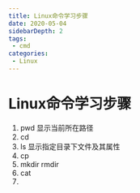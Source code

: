 ```yaml
---
title: Linux命令学习步骤
date: 2020-05-04
sidebarDepth: 2
tags:
 - cmd
categories:
 - Linux
---
```

# Linux命令学习步骤

1. pwd 显示当前所在路径 
2. cd
3. ls  显示指定目录下文件及其属性
4. cp
5. mkdir rmdir
6. cat
7. 